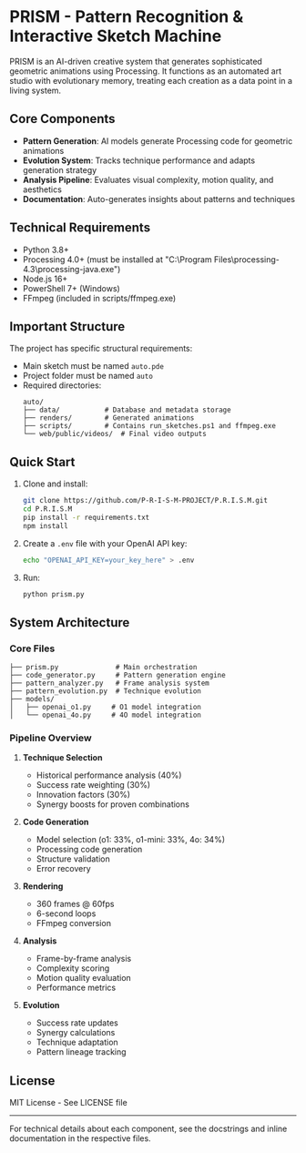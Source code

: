 # PRISM - Pattern Recognition & Interactive Sketch Machine

PRISM is an AI-driven creative system that generates sophisticated geometric animations using Processing. It functions as an automated art studio with evolutionary memory, treating each creation as a data point in a living system.

## Core Components

- **Pattern Generation**: AI models generate Processing code for geometric animations
- **Evolution System**: Tracks technique performance and adapts generation strategy
- **Analysis Pipeline**: Evaluates visual complexity, motion quality, and aesthetics
- **Documentation**: Auto-generates insights about patterns and techniques

## Technical Requirements

- Python 3.8+
- Processing 4.0+ (must be installed at "C:\Program Files\processing-4.3\processing-java.exe")
- Node.js 16+
- PowerShell 7+ (Windows)
- FFmpeg (included in scripts/ffmpeg.exe)

## Important Structure

The project has specific structural requirements:
- Main sketch must be named `auto.pde`
- Project folder must be named `auto`
- Required directories:
  ```
  auto/
  ├── data/           # Database and metadata storage
  ├── renders/        # Generated animations
  ├── scripts/        # Contains run_sketches.ps1 and ffmpeg.exe
  └── web/public/videos/  # Final video outputs
  ```

## Quick Start

1. Clone and install:
   ```bash
   git clone https://github.com/P-R-I-S-M-PROJECT/P.R.I.S.M.git
   cd P.R.I.S.M
   pip install -r requirements.txt
   npm install
   ```

2. Create a `.env` file with your OpenAI API key:
   ```bash
   echo "OPENAI_API_KEY=your_key_here" > .env
   ```

3. Run:
   ```bash
   python prism.py
   ```

## System Architecture

### Core Files
```
├── prism.py              # Main orchestration
├── code_generator.py     # Pattern generation engine
├── pattern_analyzer.py   # Frame analysis system
├── pattern_evolution.py  # Technique evolution
├── models/              
│   ├── openai_o1.py     # O1 model integration
│   └── openai_4o.py     # 4O model integration
```

### Pipeline Overview

1. **Technique Selection**
   - Historical performance analysis (40%)
   - Success rate weighting (30%)
   - Innovation factors (30%)
   - Synergy boosts for proven combinations

2. **Code Generation**
   - Model selection (o1: 33%, o1-mini: 33%, 4o: 34%)
   - Processing code generation
   - Structure validation
   - Error recovery

3. **Rendering**
   - 360 frames @ 60fps
   - 6-second loops
   - FFmpeg conversion

4. **Analysis**
   - Frame-by-frame analysis
   - Complexity scoring
   - Motion quality evaluation
   - Performance metrics

5. **Evolution**
   - Success rate updates
   - Synergy calculations
   - Technique adaptation
   - Pattern lineage tracking

## License

MIT License - See LICENSE file

---

For technical details about each component, see the docstrings and inline documentation in the respective files. 
